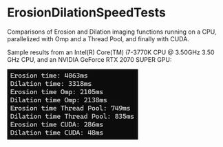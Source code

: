 # ErosionDilationSpeedTests
Comparisons of Erosion and Dilation imaging functions running on a CPU, parallelized with Omp and a Thread Pool, and finally with CUDA.

Sample results from an Intel(R) Core(TM) i7-3770K CPU @ 3.50GHz   3.50 GHz CPU, and an NVIDIA GeForce RTX 2070 SUPER GPU:

![Example Image](SampleResults.png)

